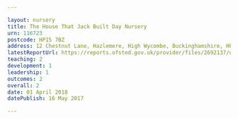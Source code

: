 ```yaml
---

layout: nursery
title: The House That Jack Built Day Nursery
urn: 116723
postcode: HP15 7BZ
address: 12 Chestnut Lane, Hazlemere, High Wycombe, Buckinghamshire, HP15 7BZ
latestReportUrl: https://reports.ofsted.gov.uk/provider/files/2692137/urn/116723.pdf
teaching: 2
development: 1
leadership: 1
outcomes: 2
overall: 2
date: 01 April 2018 
datePublish: 16 May 2017

---
```

